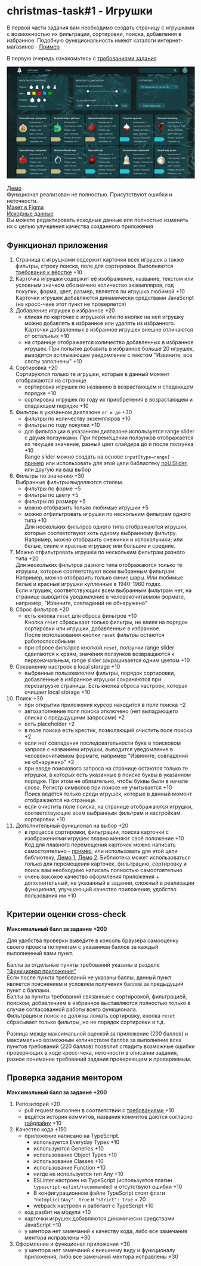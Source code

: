 # christmas-task#1 - Игрушки

В первой части задания вам необходимо создать страницу с игрушками с возможностью их фильтрации, сортировки, поиска, добавления в избранное. Подобную функциональность имеют каталоги интернет-магазинов - [Пример](https://react-course-comfy-sloth-store.netlify.app/products)

В первую очередь ознакомьтесь с [требованиями задания](christmas-task.md)

<kbd>![screenshot](images/demo-toys.jpg)</kbd>

[Демо](https://christmas-tasks.netlify.app/)  
Функционал реализован не полностью. Присутствуют ошибки и неточности.  
[Макет в Figma](https://www.figma.com/file/809uUaBRpWrbIkzLOZIhFY/Christmas_task_2021Q3)  
[Исходные данные](https://github.com/rolling-scopes-school/stage1-tasks/tree/christmas-task)  
Вы можете редактировать исходные данные или полностью изменить их с целью улучшения качества созданного приложения

## Функционал приложения

1. Страница с игрушками содержит карточки всех игрушек а также фильтры, строку поиска, поле для сортировки. Выполняются [требования к вёрстке](christmas-task.md#требования-к-вёрстке) +10
2. Карточка игрушки содержит её изображение, название, текстом или условным значком обозначено количество экземпляров, год покупки, форма, цвет, размер, является ли игрушка любимой +10  
   Карточки игрушек добавляются динамически средствами JavaScript (на кросс-чеке этот пункт не проверяется)
3. Добавление игрушек в избранное +20
   - кликая по карточке с игрушкой или по кнопке на ней игрушку можно добавлять в избранное или удалять из избранного. Карточки добавленных в избранное игрушек внешне отличаются от остальных +10
   - на странице отображается количество добавленных в избранное игрушек. При попытке добавить в избранное больше 20 игрушек, выводится всплывающее уведомление с текстом "Извините, все слоты заполнены" +10
4. Сортировка +20  
   Сортируются только те игрушки, которые в данный момент отображаются на странице
   - сортировка игрушек по названию в возрастающем и спадающем порядке +10
   - сортировка игрушек по году их приобретения в возрастающем и спадающем порядке +10
5. Фильтры в указанном диапазоне `от и до` +30
   - фильтры по количеству экземпляров +10
   - фильтры по году покупки +10
   - для фильтрации в указанном диапазоне используется range slider с двумя ползунками. При перемещении ползунков отображается их текущее значение, разный цвет слайдера до и после ползунка +10  
     Range slider можно создать на основе `input[type=range]` - [пример](https://ru.stackoverflow.com/questions/1025336/Два-бегунка-у-input-с-типом-range) или использовать для этой цели библиотеку [noUiSlider](https://refreshless.com/nouislider/), или другую на ваш выбор
6. Фильтры по значению +30  
   Выбранные фильтры выделяются стилем.
   - фильтры по форме +5
   - фильтры по цвету +5
   - фильтры по размеру +5
   - можно отобразить только любимые игрушки +5
   - можно отфильтровать игрушки по нескольким фильтрам одного типа +10  
     Для нескольких фильтров одного типа отображаются игрушки, которые соответствуют хоть одному выбранному фильтру. Например, можно отобразить снежинки и колокольчики; или белые, синие и красные игрушки; или большие и средние.
7. Можно отфильтровать игрушки по нескольким фильтрам разного типа +20  
   Для нескольких фильтров разного типа отображаются только те игрушки, которые соответствуют всем выбранным фильтрам.  
   Например, можно отобразить только синие шары. Или любимые белые и красные игрушки купленные в 1940-1960 годах.  
   Если игрушек, соответствующих всем выбранным фильтрам нет, на странице выводится уведомление в человекочитаемом формате, например, "Извините, совпадений не обнаружено"
8. Сброс фильтров +20
   - есть кнопка `reset` для сброса фильтров +10  
     Кнопка `reset` сбрасывает только фильтры, не влияя на порядок сортировки или игрушки, добавленные в избранное.  
     После использования кнопки `reset` фильтры остаются работоспособными
   - при сбросе фильтров кнопкой `reset`, ползунки range slider сдвигаются к краям, значения ползунков возвращаются к первоначальным, range slider закрашивается одним цветом +10
9. Сохранение настроек в local storage +10
   - выбранные пользователем фильтры, порядок сортировки, добавленные в избранное игрушки сохраняются при перезагрузке страницы. Есть кнопка сброса настроек, которая очищает local storage +10
10. Поиск +30
    - при открытии приложения курсор находится в поле поиска +2
    - автозаполнение поля поиска отключено (нет выпадающего списка с предыдущими запросами) +2
    - есть placeholder +2
    - в поле поиска есть крестик, позволяющий очистить поле поиска +2
    - если нет совпадения последовательности букв в поисковом запросе с названием игрушки, выводится уведомление в человекочитаемом формате, например "Извините, совпадений не обнаружено" +2
    - при вводе поискового запроса на странице остаются только те игрушки, в которых есть указанные в поиске буквы в указанном порядке. При этом не обязательно, чтобы буквы были в начале слова. Регистр символов при поиске не учитывается +10  
      Поиск ведётся только среди игрушек, которые в данный момент отображаются на странице.
    - если очистить поле поиска, на странице отображаются игрушки, соответствующие всем выбранным фильтрам и настройкам сортировки +10
11. Дополнительный функционал на выбор +20
    - в процессе сортировки, фильтрации, поиска карточки с изображениями игрушек плавно меняют своё положение +10  
      Код для плавного перемещения карточек можно написать самостоятельно - [пример](https://codepen.io/MauriciAbad/pen/yLbrpey), или использовать для этой цели библиотеку, [Демо 1](https://codepen.io/Vestride/pen/ZVWmMX), [Демо 2](https://codepen.io/GreenSock/pen/mdPzJKp). Библиотека может использоваться только для перемещения карточек, фильтрацию, сортировку и поиск вам необходимо написать полностью самостоятельно
    - очень высокое качество оформления приложения + дополнительный, не указанный в задании, сложный в реализации функционал, улучшающий качество приложения, удобство пользования им +10

## Критерии оценки cross-check

**Максимальный балл за задание +200**

Для удобства проверки выведите в консоль браузера самооценку своего проекта по пунктам с указанием баллов за каждый выполненный вами пункт.

Баллы за отдельные пункты требований указаны в разделе ["Функционал приложения"](#функционал-приложения)  
Если после пункта требований не указаны баллы, данный пункт является пояснением и условием получения баллов за предыдущий пункт с баллами.  
Баллы за пункты требований связанные с сортировкой, фильтрацией, поиском, добавлением в избранное выставляются полностью только в случае согласованной работы всего функционала.  
Фильтрация и поиск не должны ломать сортировку, кнопка `reset` сбрасывает только фильтры, но не порядок сортировки и т.д.

Разница между максимальной оценкой за приложение (200 баллов) и максимально возможным количеством баллов за выполнение всех пунктов требований (220 баллов) позволит сгладить возможные ошибки проверяющих в ходе кросс-чека, неточности в описании задания, разное понимание требований задания проверяющим и проверяемым.

## Проверка задания ментором

**Максимальный балл за задание +200**

1. Репозиторий +20
   - pull request выполнен в соответствии с [требованиями](https://docs.rs.school/#/pull-request-review-process?id=Требования-к-pull-request-pr) +10
   - ведётся история коммитов, названия коммитов даются согласно [гайдлайну](https://docs.rs.school/#/git-convention) +10
2. Качество кода +150
   - приложение написано на TypeScript.
     - используется Everyday Types +10
     - используются Generics +10
     - использование Object Types +10
     - использование Classes +10
     - использование Function +10
     - нигде не используется тип Any +10
     - ESLinter настроен на TypeScript (используется плагин `typescript-eslint/recommended`) и отсутствуют ошибки +10
     - В конфигурационном файле TypeScript стоят флаги `"noImplicitAny": true` и `"strict": true` + 20
     - webpack настроен и работает с TypeScript +10
   - код разбит на модули +10
   - карточки игрушек добавляются динамически средствами JavaScript +10
   - у ментора нет замечаний к качеству кода, либо все замечания ментора исправлены +30
3. Оформление и функционал приложения +30
   - у ментора нет замечаний к внешнему виду и функционалу приложения, либо все замечания ментора исправлены +30
